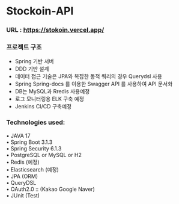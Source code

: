 # Stockoin-API

### URL : https://stokoin.vercel.app/

### 프로젝트 구조
- Spring 기반 서버    
- DDD 기반 설계     
- 데이터 접근 기술은 JPA와 복잡한 동적 쿼리의 경우 Querydsl 사용    
- Spring Spring-docs 를 이용한 Swagger API 를 사용하여 API 문서화
- DB는 MySQL과 Rredis 사용예정
- 로그 모니터링용 ELK 구축 예정
- Jenkins CI/CD 구축예정

### Technologies used:

• JAVA 17    
• Spring Boot 3.1.3     
• Spring Security 6.1.3     
• PostgreSQL or MySQL or H2            
• Redis (예정)     
• Elasticsearch (예정)    
• JPA (ORM)   
• QueryDSL      
• OAuth2.0 :: (Kakao Google Naver)     
• JUnit (Test)    
